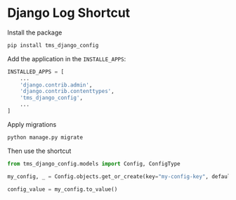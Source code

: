 # Django Log Shortcut

Install the package

```bash
pip install tms_django_config
```

Add the application in the `INSTALLE_APPS`:

```python
INSTALLED_APPS = [
    ...
    'django.contrib.admin',
    'django.contrib.contenttypes',
    'tms_django_config',
    ...
]
```

Apply migrations

```python
python manage.py migrate
```

Then use the shortcut
```python
from tms_django_config.models import Config, ConfigType

my_config, _ = Config.objects.get_or_create(key="my-config-key", defaults=dict(type=ConfigType.TEXT, value="My default value"))

config_value = my_config.to_value()
```

